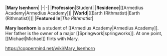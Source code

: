 |**Mary Isenhorn**|
|-|-|
|**Profession**|Student|
|**Residence**|[[Armedius Academy\|Armedius Academy]]|
|**World**|[[Earth (Rithmatist)\|Earth (Rithmatist)]]|
|**Featured In**|*The Rithmatist*|

**Mary Isenhorn** is a student of [[Armedius Academy\|Armedius Academy]]. Her father is the owner of a major [[Springwork\|springworks]].
At one point, [[Michael\|Michael]] flirts with Mary.



https://coppermind.net/wiki/Mary_Isenhorn